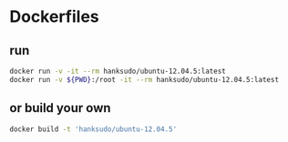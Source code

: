 # Dockerfiles

## run

```bash
docker run -v -it --rm hanksudo/ubuntu-12.04.5:latest
docker run -v ${PWD}:/root -it --rm hanksudo/ubuntu-12.04.5:latest
```

## or build your own

```bash
docker build -t 'hanksudo/ubuntu-12.04.5'
```
